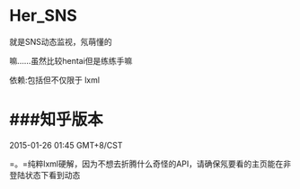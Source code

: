 # Her_SNS
就是SNS动态监视，氖萌懂的

嘛……虽然比较hentai但是练练手嘛

依赖:包括但不仅限于 lxml

###知乎版本
===============================

2015-01-26 01:45 GMT+8/CST

=。=纯粹lxml硬解，因为不想去折腾什么奇怪的API，请确保氖要看的主页能在非登陆状态下看到动态
